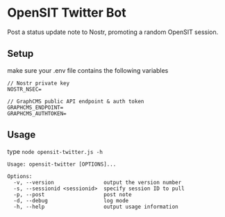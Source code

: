 # OpenSIT Twitter Bot

Post a status update note to Nostr, promoting a random OpenSIT session.

## Setup

make sure your .env file contains the following variables

    // Nostr private key
    NOSTR_NSEC=

    // GraphCMS public API endpoint & auth token
    GRAPHCMS_ENDPOINT=
    GRAPHCMS_AUTHTOKEN=


## Usage

type `node opensit-twitter.js -h`

    Usage: opensit-twitter [OPTIONS]...

    Options:
      -v, --version                output the version number
      -s, --sessionid <sessionid>  specify session ID to pull
      -p, --post                   post note
      -d, --debug                  log mode
      -h, --help                   output usage information
